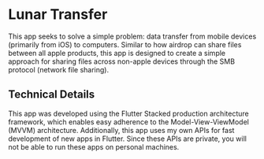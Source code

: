 # Lunar Transfer

This app seeks to solve a simple problem: data transfer from mobile devices (primarily from iOS) to computers. Similar to how airdrop can share files between all apple products, this app is designed to create a simple approach for sharing files across non-apple devices through the SMB protocol (network file sharing).

## Technical Details

This app was developed using the Flutter Stacked production architecture framework, which enables easy adherence to the Model-View-ViewModel (MVVM) architecture. Additionally, this app uses my own APIs for fast development of new apps in Flutter. Since these APIs are private, you will not be able to run these apps on personal machines.
